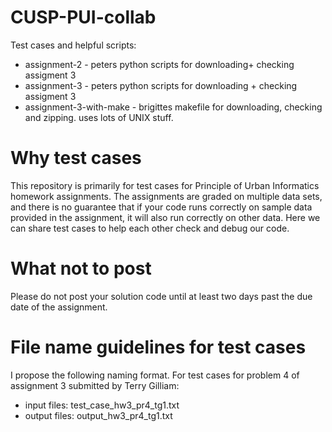 CUSP-PUI-collab
===============

Test cases and helpful scripts:

* assignment-2           - peters python scripts for downloading+ checking assigment 3
* assignment-3           - peters python scripts for downloading + checking assigment 3
* assignment-3-with-make - brigittes makefile for downloading, checking and zipping. uses lots of UNIX stuff.

# Why test cases
This repository is primarily for test cases for Principle of Urban Informatics homework assignments.
The assignments are graded on multiple data sets, and there is no guarantee that if your code runs correctly
on sample data provided in the assignment, it will also run correctly on other data. Here we can share
test cases to help each other check and debug our code.

# What not to post
Please do not post your solution code until at least two days past the due date of the assignment.

# File name guidelines for test cases
I propose the following naming format. For test cases for problem 4 of assignment 3 submitted by Terry Gilliam:
- input files: test_case_hw3_pr4_tg1.txt
- output files: output_hw3_pr4_tg1.txt


